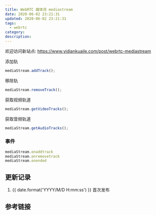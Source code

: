 ```yaml
---
title: WebRTC 媒体流 mediastream
date: 2020-06-02 23:21:31
updated: 2020-06-02 23:21:31
tags:
  - webrtc
category:
description:
---
```


欢迎访问新站点: <https://www.yidiankuaile.com/post/webrtc-mediastream>

添加轨

```js
mediaStream.addTrack();
```

移除轨

```js
mediaStream.removeTrack();
```

获取视频轨道

```js
mediaStream.getVideoTracks();
```

获取音频轨道

```js
mediaStream.getAudioTracks();
```

### 事件

```js
mediaStream.onaddtrack
mediaStream.onremovetrack
mediaStream.onended
```

## 更新记录

1. {{ date.format('YYYY/M/D H:mm:ss') }} 首次发布

## 参考链接
